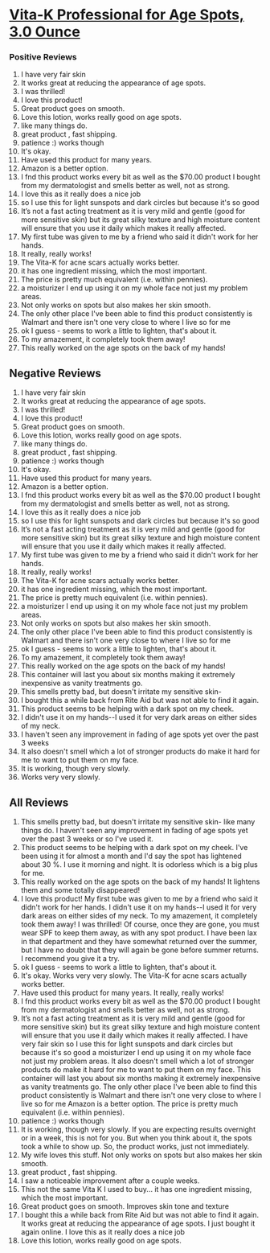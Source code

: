 # [Vita-K Professional for Age Spots, 3.0 Ounce](https://products.checkmycream.com/products/Vita-K-Professional-for-Age-Spots-3.0-Ounce.html)

### Positive Reviews

<ol>
      <li>I have very fair skin</li>
      <li>It works great at reducing the appearance of age spots.</li>
      <li>I was thrilled!</li>
      <li>I love this product!</li>
      <li>Great product goes on smooth.  </li>
      <li>Love this lotion, works really good on age spots.</li>
      <li>like many things do.</li>
      <li>great product , fast shipping.</li>
      <li>patience :) works though</li>
      <li>It&#x27;s okay.  </li>
      <li>Have used this product for many years.  </li>
      <li>Amazon is a better option.  </li>
      <li>I fnd this product works every bit as well as the $70.00 product I bought from my dermatologist and smells better as well, not as strong.</li>
      <li>I love this as it really does a nice job</li>
      <li>so I use this for light sunspots and dark circles but because it&#x27;s so good</li>
      <li>It’s not a fast acting treatment as it is very mild and gentle (good for more sensitive skin) but its great silky texture and high moisture content will ensure that you use it daily which makes it really affected.  </li>
      <li>My first tube was given to me by a friend who said it didn&#x27;t work for her hands.</li>
      <li>It really, really works!</li>
      <li>The Vita-K for acne scars actually works better.</li>
      <li>it has one ingredient missing, which the most important.</li>
      <li>The price is pretty much equivalent (i.e. within pennies).</li>
      <li>a moisturizer I end up using it on my whole face not just my problem areas.  </li>
      <li>Not only works on spots but also makes her skin smooth.</li>
      <li>The only other place I&#x27;ve been able to find this product consistently is Walmart and there isn&#x27;t one very close to where I live so for me</li>
      <li>ok I guess - seems to work a little to lighten, that&#x27;s about it.</li>
      <li>To my amazement, it completely took them away!</li>
      <li>This really worked on the age spots on the back of my hands!</li>
</ol>


<h2>Negative Reviews</h2>
<ol>
<li> I have very fair skin</li>
<li> It works great at reducing the appearance of age spots.</li>
<li> I was thrilled!</li>
<li> I love this product!</li>
<li> Great product goes on smooth.  </li>
<li> Love this lotion, works really good on age spots.</li>
<li> like many things do.</li>
<li> great product , fast shipping.</li>
<li> patience :) works though</li>
<li> It&#x27;s okay.  </li>
<li> Have used this product for many years.  </li>
<li> Amazon is a better option.  </li>
<li> I fnd this product works every bit as well as the $70.00 product I bought from my dermatologist and smells better as well, not as strong.</li>
<li> I love this as it really does a nice job</li>
<li> so I use this for light sunspots and dark circles but because it&#x27;s so good</li>
<li> It’s not a fast acting treatment as it is very mild and gentle (good for more sensitive skin) but its great silky texture and high moisture content will ensure that you use it daily which makes it really affected.  </li>
<li> My first tube was given to me by a friend who said it didn&#x27;t work for her hands.</li>
<li> It really, really works!</li>
<li> The Vita-K for acne scars actually works better.</li>
<li> it has one ingredient missing, which the most important.</li>
<li> The price is pretty much equivalent (i.e. within pennies).</li>
<li> a moisturizer I end up using it on my whole face not just my problem areas.  </li>
<li> Not only works on spots but also makes her skin smooth.</li>
<li> The only other place I&#x27;ve been able to find this product consistently is Walmart and there isn&#x27;t one very close to where I live so for me</li>
<li> ok I guess - seems to work a little to lighten, that&#x27;s about it.</li>
<li> To my amazement, it completely took them away!</li>
<li> This really worked on the age spots on the back of my hands!</li>
<li> This container will last you about six months making it extremely inexpensive as vanity treatments go.  </li>
<li> This smells pretty bad, but doesn&#x27;t irritate my sensitive skin-</li>
<li> I bought this a while back from Rite Aid but was not able to find it again.</li>
<li> This product seems to be helping with a dark spot on my cheek.  </li>
<li> I didn&#x27;t use it on my hands--I used it for very dark areas on either sides of my neck.</li>
<li> I haven&#x27;t seen any improvement in fading of age spots yet over the past 3 weeks</li>
<li> It also doesn&#x27;t smell which a lot of stronger products do make it hard for me to want to put them on my face.  </li>
<li> It is working, though very slowly.</li>
<li> Works very very slowly.  </li>
</ol>

<h2>All Reviews</h2>

<ol>
    <li> This smells pretty bad, but doesn&#x27;t irritate my sensitive skin- like many things do. I haven&#x27;t seen any improvement in fading of age spots yet over the past 3 weeks or so I&#x27;ve used it.</li>
    <li> This product seems to be helping with a dark spot on my cheek.  I&#x27;ve been using it for almost a month and I&#x27;d say the spot has lightened about 30 %.  I use it morning and night.  It is odorless which is a big plus for me.</li>
    <li> This really worked on the age spots on the back of my hands! It lightens them and some totally disappeared!</li>
    <li> I love this product! My first tube was given to me by a friend who said it didn&#x27;t work for her hands. I didn&#x27;t use it on my hands--I used it for very dark areas on either sides of my neck. To my amazement, it completely took them away! I was thrilled! Of course, once they are gone, you must wear SPF to keep them away, as with any spot product. I have been lax in that department and they have somewhat returned over the summer, but I have no doubt that they will again be gone before summer returns. I recommend you give it a try.</li>
    <li> ok I guess - seems to work a little to lighten, that&#x27;s about it.</li>
    <li> It&#x27;s okay.  Works very very slowly.  The Vita-K for acne scars actually works better.</li>
    <li> Have used this product for many years.  It really, really works!</li>
    <li> I fnd this product works every bit as well as the $70.00 product I bought from my dermatologist and smells better as well, not as strong.</li>
    <li> It’s not a fast acting treatment as it is very mild and gentle (good for more sensitive skin) but its great silky texture and high moisture content will ensure that you use it daily which makes it really affected.  I have very fair skin so I use this for light sunspots and dark circles but because it&#x27;s so good a moisturizer I end up using it on my whole face not just my problem areas.  It also doesn&#x27;t smell which a lot of stronger products do make it hard for me to want to put them on my face.  This container will last you about six months making it extremely inexpensive as vanity treatments go.  The only other place I&#x27;ve been able to find this product consistently is Walmart and there isn&#x27;t one very close to where I live so for me Amazon is a better option.  The price is pretty much equivalent (i.e. within pennies).</li>
    <li> patience :) works though</li>
    <li> It is working, though very slowly. If you are expecting results overnight or in a week, this is not for you. But when you think about it, the spots took a while to show up. So, the product works, just not immediately.</li>
    <li> My wife loves this stuff.  Not only works on spots but also makes her skin smooth.</li>
    <li> great product , fast shipping.</li>
    <li> I saw a noticeable improvement after a couple weeks.</li>
    <li> This not the same Vita K I used to buy... it has one ingredient missing, which the most important.</li>
    <li> Great product goes on smooth.  Improves skin tone and texture</li>
    <li> I bought this a while back from Rite Aid but was not able to find it again. It works great at reducing the appearance of age spots. I just bought it again online. I love this as it really does a nice job</li>
    <li> Love this lotion, works really good on age spots.</li>
</ol>




